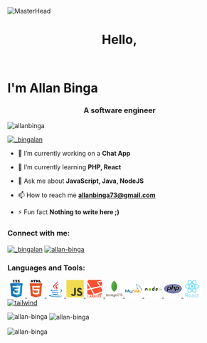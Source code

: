![MasterHead](https://repository-images.githubusercontent.com/588181932/e36ec678-7984-4cdd-8e4c-a3932772ff8e)
<h1 align="center">Hello,</h1><br>
<h1> I'm Allan Binga</h1>
<h3 align="center">A software engineer</h3>

<p align="left"> <img src="https://komarev.com/ghpvc/?username=allanbinga&label=Profile%20views&color=0e75b6&style=flat" alt="allanbinga" /> </p>

<p align="left"> <a href="https://twitter.com/_bingalan" target="blank"><img src="https://img.shields.io/twitter/follow/_bingalan?logo=twitter&style=for-the-badge" alt="_bingalan" /></a> </p>

- 🔭 I’m currently working on a **Chat App**

- 🌱 I’m currently learning **PHP, React**

- 💬 Ask me about **JavaScript, Java, NodeJS**

- 📫 How to reach me **allanbinga73@gmail.com**

- ⚡ Fun fact **Nothing to write here ;)**

<h3 align="left">Connect with me:</h3>
<p align="left">
<a href="https://twitter.com/_bingalan" target="blank"><img align="center" src="https://raw.githubusercontent.com/rahuldkjain/github-profile-readme-generator/master/src/images/icons/Social/twitter.svg" alt="_bingalan" height="30" width="40" /></a>
<a href="https://linkedin.com/in/allan-binga" target="blank"><img align="center" src="https://raw.githubusercontent.com/rahuldkjain/github-profile-readme-generator/master/src/images/icons/Social/linked-in-alt.svg" alt="allan-binga" height="30" width="40" /></a>
</p>

<h3 align="left">Languages and Tools:</h3>
<p align="left"> <a href="https://www.w3schools.com/css/" target="_blank" rel="noreferrer"> <img src="https://raw.githubusercontent.com/devicons/devicon/master/icons/css3/css3-original-wordmark.svg" alt="css3" width="40" height="40"/> </a> <a href="https://www.w3.org/html/" target="_blank" rel="noreferrer"> <img src="https://raw.githubusercontent.com/devicons/devicon/master/icons/html5/html5-original-wordmark.svg" alt="html5" width="40" height="40"/> </a> <a href="https://www.java.com" target="_blank" rel="noreferrer"> <img src="https://raw.githubusercontent.com/devicons/devicon/master/icons/java/java-original.svg" alt="java" width="40" height="40"/> </a> <a href="https://developer.mozilla.org/en-US/docs/Web/JavaScript" target="_blank" rel="noreferrer"> <img src="https://raw.githubusercontent.com/devicons/devicon/master/icons/javascript/javascript-original.svg" alt="javascript" width="40" height="40"/> </a> <a href="https://laravel.com/" target="_blank" rel="noreferrer"> <img src="https://raw.githubusercontent.com/devicons/devicon/master/icons/laravel/laravel-plain-wordmark.svg" alt="laravel" width="40" height="40"/> </a> <a href="https://www.mongodb.com/" target="_blank" rel="noreferrer"> <img src="https://raw.githubusercontent.com/devicons/devicon/master/icons/mongodb/mongodb-original-wordmark.svg" alt="mongodb" width="40" height="40"/> </a> <a href="https://www.mysql.com/" target="_blank" rel="noreferrer"> <img src="https://raw.githubusercontent.com/devicons/devicon/master/icons/mysql/mysql-original-wordmark.svg" alt="mysql" width="40" height="40"/> </a> <a href="https://nodejs.org" target="_blank" rel="noreferrer"> <img src="https://raw.githubusercontent.com/devicons/devicon/master/icons/nodejs/nodejs-original-wordmark.svg" alt="nodejs" width="40" height="40"/> </a> <a href="https://www.php.net" target="_blank" rel="noreferrer"> <img src="https://raw.githubusercontent.com/devicons/devicon/master/icons/php/php-original.svg" alt="php" width="40" height="40"/> </a> <a href="https://reactjs.org/" target="_blank" rel="noreferrer"> <img src="https://raw.githubusercontent.com/devicons/devicon/master/icons/react/react-original-wordmark.svg" alt="react" width="40" height="40"/> </a> <a href="https://tailwindcss.com/" target="_blank" rel="noreferrer"> <img src="https://www.vectorlogo.zone/logos/tailwindcss/tailwindcss-icon.svg" alt="tailwind" width="40" height="40"/> </a> </p>

<p><img align="left" src="https://github-readme-stats.vercel.app/api/top-langs?username=allan-binga&show_icons=true&locale=en&layout=compact" alt="allan-binga" /></p>

<p>&nbsp;<img align="center" src="https://github-readme-stats.vercel.app/api?username=allan-binga&show_icons=true&locale=en" alt="allan-binga" /></p>

<p><img align="center" src="https://github-readme-streak-stats.herokuapp.com/?user=allan-binga&" alt="allan-binga" /></p>

